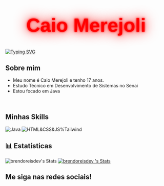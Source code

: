 <html><head></head><body><h1 style="
  color: rgb(255, 0, 0);
  text-shadow: 0 0 5px rgba(255, 0, 0, 0.938), 0 0 10px rgba(255, 0, 0, 0.301), 0 0 20px rgba(255, 0, 0, 0.356), 0 0 40px rgb(255, 0, 0);
  font-family: 'Arial Black', sans-serif;
  font-size: 60px;
  text-align: center;
">
  Caio Merejoli
</h1></body></html>

[![Typing SVG](https://readme-typing-svg.herokuapp.com?font=Montserrat&size=40&pause=1000&color=9350B9&vCenter=true&width=530&height=40&lines=Ol%C3%A1+Caio+Merejoli)](https://git.io/typing-svg)

## Sobre mim

-  Meu nome é Caio Merejoli e tenho 17 anos.
-  Estudo Técnico em Desenvolvimento de Sistemas no Senai
-  Estou focado em Java

<br/>

## Minhas Skills


![Java](https://skillicons.dev/icons?i=java&theme=light)
![HTML&CSS&JS%Tailwind](https://skillicons.dev/icons?i=html,css,js&theme=light)

## 📊 Estatísticas
![brendoreisdev's Stats](https://github-readme-stats.vercel.app/api?username=brendoreisdev&theme=midnight-purple&show_icons=true&hide_border=true&count_private=true)
 [![brendoreisdev 's Stats](https://github-readme-stats.vercel.app/api/top-langs/?username=brendoreisdev&theme=midnight-purple&show_icons=true&hide_border=true&count_private=true)](https://github.com/brendoreisdev/github-readme-stats)

## Me siga nas redes sociais!
